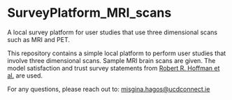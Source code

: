 # SurveyPlatform_MRI_scans
A local survey platform for user studies that use three dimensional scans such as MRI and PET.

This repository contains a simple local platform to perform user studies that involve three dimensional scans. Sample MRI brain scans are given. The model satisfaction and trust survey statements from [Robert R. Hoffman et al.](https://arxiv.org/abs/1812.04608) are used.

For any questions, please reach out to: misgina.hagos@ucdconnect.ie
